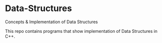 # Data-Structures
Concepts &amp; Implementation of Data Structures

This repo contains programs that show implementation of Data Structures in C++.
